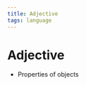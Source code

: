 ```yaml
---
title: Adjective
tags: language
---
```


# Adjective
- Properties of objects












































































